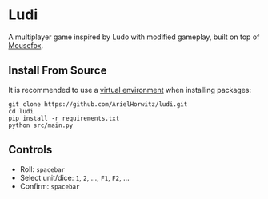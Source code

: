 # Ludi

A multiplayer game inspired by Ludo with modified gameplay, built on top of [Mousefox](https://github.com/ArielHorwitz/mousefox).

## Install From Source
It is recommended to use a [virtual environment](https://packaging.python.org/en/latest/guides/installing-using-pip-and-virtual-environments/) when installing packages:
```console
git clone https://github.com/ArielHorwitz/ludi.git
cd ludi
pip install -r requirements.txt
python src/main.py
```

## Controls
- Roll: `spacebar`
- Select unit/dice: `1`, `2`, ..., `F1`, `F2`, ...
- Confirm: `spacebar`


